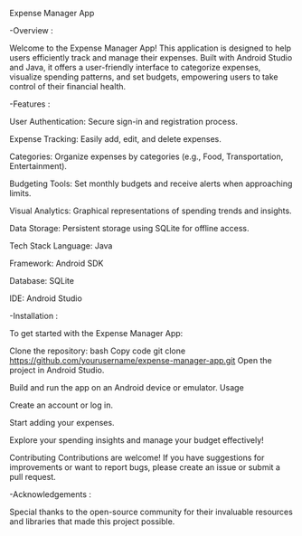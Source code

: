 Expense Manager App

-Overview :

Welcome to the Expense Manager App! This application is designed to help users efficiently track and manage their expenses. Built with Android Studio and Java, it offers a user-friendly interface to categorize expenses, visualize spending patterns, and set budgets, empowering users to take control of their financial health.



-Features :

User Authentication: Secure sign-in and registration process.

Expense Tracking: Easily add, edit, and delete expenses.

Categories: Organize expenses by categories (e.g., Food, Transportation, Entertainment).

Budgeting Tools: Set monthly budgets and receive alerts when approaching limits.

Visual Analytics: Graphical representations of spending trends and insights.

Data Storage: Persistent storage using SQLite for offline access.

Tech Stack
Language: Java

Framework: Android SDK

Database: SQLite

IDE: Android Studio


-Installation :

To get started with the Expense Manager App:

Clone the repository:
bash
Copy code
git clone https://github.com/yourusername/expense-manager-app.git
Open the project in Android Studio.

Build and run the app on an Android device or emulator.
Usage

Create an account or log in.

Start adding your expenses.

Explore your spending insights and manage your budget effectively!

Contributing
Contributions are welcome! If you have suggestions for improvements or want to report bugs, please create an issue or submit a pull request.



-Acknowledgements :

Special thanks to the open-source community for their invaluable resources and libraries that made this project possible.
